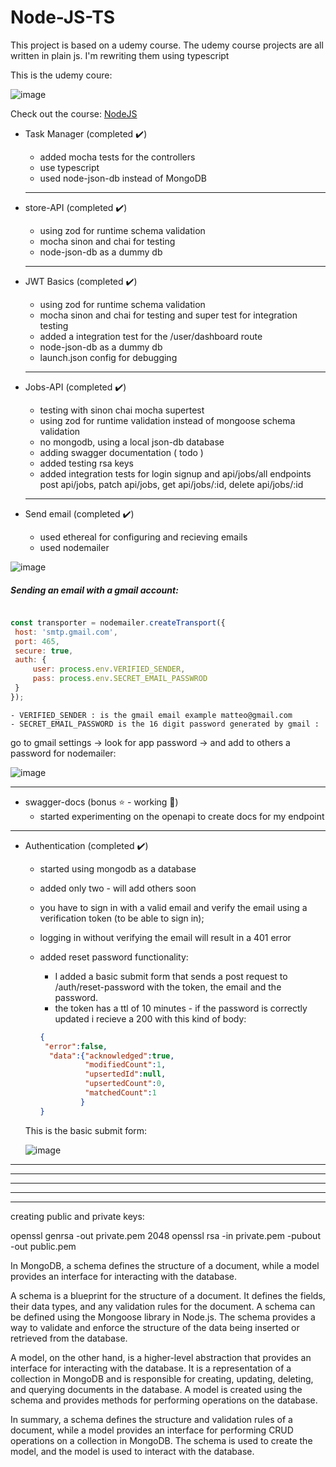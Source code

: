 # Node-JS-TS
This project is based on a udemy course.
The udemy course projects are all written in plain js.
I'm rewriting them using typescript 

This is the udemy coure: 

![image](https://user-images.githubusercontent.com/75813215/223437353-60a0d126-3d5b-40b2-bf7f-66a247ee0ed4.png)

Check out the course: 
[NodeJS](https://www.udemy.com/course/nodejs-tutorial-and-projects-course/)

- Task Manager (completed ✔️)
  - added mocha tests for the controllers
  - use typescript
  - used node-json-db instead of MongoDB
  
  ---
 
 - store-API (completed ✔️)
   - using zod for runtime schema validation
   - mocha sinon and chai for testing
   - node-json-db as a dummy db
   
   ---
   
- JWT Basics (completed  ✔️)
   - using zod for runtime schema validation
   - mocha sinon and chai for testing and super test for integration testing
   - added a integration test for the /user/dashboard route
   - node-json-db as a dummy db
   - launch.json config for debugging
  
  ---
 
 - Jobs-API (completed ✔️)
   - testing with sinon chai mocha supertest
   - using zod for runtime validation instead of mongoose schema validation
   - no mongodb, using a local json-db database
   - adding swagger documentation ( todo )
   - added testing rsa keys
   - added integration tests for login signup and api/jobs/all endpoints post api/jobs, patch api/jobs, get api/jobs/:id, delete api/jobs/:id 
   
   ---
  
  - Send email (completed ✔️)
    - used ethereal for configuring and recieving emails
    - used nodemailer 
   
   ![image](https://user-images.githubusercontent.com/75813215/226386322-658513d5-cab5-4628-8146-a62b1bdf900e.png)
   
  ##### Sending an email with a gmail account:
   
   ```js
   
  const transporter = nodemailer.createTransport({
    host: 'smtp.gmail.com',
    port: 465,
    secure: true,
    auth: {
        user: process.env.VERIFIED_SENDER,
        pass: process.env.SECRET_EMAIL_PASSWROD
    }
});

```

    - VERIFIED_SENDER : is the gmail email example matteo@gmail.com
    - SECRET_EMAIL_PASSWORD is the 16 digit password generated by gmail :
 go to gmail settings -> look for app password -> and add to others a password for nodemailer:
 
 ![image](https://user-images.githubusercontent.com/75813215/226399688-d6c7071d-32cb-4137-a07b-857f467389fc.png)
 
 ---

 - swagger-docs (bonus ⭐ - working 🔨)
   - started experimenting on the openapi to create docs for my endpoint
   
   
 ---
   

- Authentication (completed ✔️)
    - started using mongodb as a database
    - added only two - will add others soon
    - you have to sign in with a valid email and verify the email using a verification token (to be able to sign in);
    - logging in without verifying the email will result in a 401 error
    - added reset password functionality:
       - I added a basic submit form that sends a post request to /auth/reset-password with the token, the email and the password. 
       - the token has a ttl of 10 minutes - 
       if the password is correctly updated i recieve a 200 with this kind of body:
       
       ```json
       {
        "error":false,
         "data":{"acknowledged":true,
                 "modifiedCount":1,
                 "upsertedId":null,
                 "upsertedCount":0,
                 "matchedCount":1
                }
       } 
       ```
       
    This is the basic submit form:

    ![image](https://user-images.githubusercontent.com/75813215/228760346-d165df65-f614-4922-b632-921b8ef88f91.png)

    
    
    
  

 

 ---
 
 ---
 
 ---
 
 ---
 
 ---

creating public and private keys:

openssl genrsa -out private.pem 2048
openssl rsa -in private.pem -pubout -out public.pem


 In MongoDB, a schema defines the structure of a document, while a model provides an interface for interacting with the database.

A schema is a blueprint for the structure of a document. It defines the fields, their data types, and any validation rules for the document. A schema can be defined using the Mongoose library in Node.js. The schema provides a way to validate and enforce the structure of the data being inserted or retrieved from the database.

A model, on the other hand, is a higher-level abstraction that provides an interface for interacting with the database. It is a representation of a collection in MongoDB and is responsible for creating, updating, deleting, and querying documents in the database. A model is created using the schema and provides methods for performing operations on the database.

In summary, a schema defines the structure and validation rules of a document, while a model provides an interface for performing CRUD operations on a collection in MongoDB. The schema is used to create the model, and the model is used to interact with the database.


